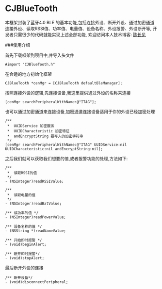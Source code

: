 # CJBlueTooth
本框架封装了蓝牙4.0 BLE 的基本功能,包括连接外设、断开外设、通过加密通道连接外设、读取RSSI值、功率值、电量值、设备名称、外设报警、外设断开等, 开发者只需很少的代码就能实现上述全部功能, 欢迎访问本人技术博客: [陈长见](http://www.jianshu.com/users/066654344178/latest_articles)

###使用介绍

首先下载框架到项目中,并导入头文件

    #import "CJBlueTooth.h"
在合适的地方初始化框架

    CJBlueTooth *cenMgr = [CJBlueTooth defaultBleManager];
按照连接外设的逻辑,先连接设备,我这里提供通过外设的名称来连接

    [cenMgr searchPeripheralWithName:@"ITAG"];
也可以通过加密通道来连接设备,加密通道连接设备适用于你的外设已经加密处理

    /**
     *  UUIDService 加密服务 
     *  UUIDCharacteristic 加密特征
     *  andEncryptString 要写入的加密字符串
     */
    [cenMgr searchPeripheralWithName:@"ITAG" UUIDService:nil UUIDCharacteristic:nil andEncryptString:nil];
之后我们就可以获取我们想要的值,或者报警功能的处理,方法如下:

    /**
     *  读取RSSI的值
     */
    - (NSInteger)readRSSIValue;

    /**
     *  读取电量的值
     */
    - (NSInteger)readBatValue;

    /** 读功率的值 */
    - (NSInteger)readPowerValue;

    /** 设备名称的值 */
    - (NSString *)readNameValue;

    /** 开始即时报警 */
    - (void)beginAlert;

    /** 断开即时报警*/
    - (void)stopAlert;
最后断开外设的连接

    /** 断开设备*/
    - (void)disconnectPeripheral;
